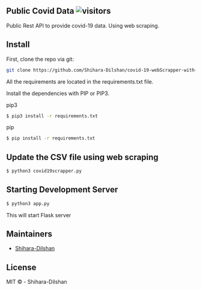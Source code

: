 ## Public Covid Data ![visitors](https://visitor-badge.glitch.me/badge?page_id=coviddataapi.visitor-badge)<br />
Public Rest API to provide covid-19 data. Using web scraping.

## Install

First, clone the repo via git:

```bash
git clone https://github.com/Shihara-Dilshan/covid-19-webScrapper-with-flask-API.git
```
All the requirements are located in the requirements.txt file.

Install the dependencies with PIP or PIP3.

pip3
```bash
$ pip3 install -r requirements.txt
```

pip
```bash
$ pip install -r requirements.txt
```

## Update the CSV file using web scraping

```bash
$ python3 covid19scrapper.py
```

## Starting Development Server

```bash
$ python3 app.py

```
This will start Flask server 


## Maintainers

- [Shihara-Dilshan](https://github.com/Shihara-Dilshan)

## License

MIT © - Shihara-Dilshan 
